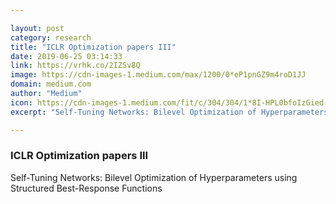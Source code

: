 ```yaml
---

layout: post
category: research
title: "ICLR Optimization papers III"
date: 2019-06-25 03:14:33
link: https://vrhk.co/2IZSv8Q
image: https://cdn-images-1.medium.com/max/1200/0*eP1pnGZ9m4roD1JJ
domain: medium.com
author: "Medium"
icon: https://cdn-images-1.medium.com/fit/c/304/304/1*8I-HPL0bfoIzGied-dzOvA.png
excerpt: "Self-Tuning Networks: Bilevel Optimization of Hyperparameters using Structured Best-Response Functions"

---
```


### ICLR Optimization papers III

Self-Tuning Networks: Bilevel Optimization of Hyperparameters using Structured Best-Response Functions